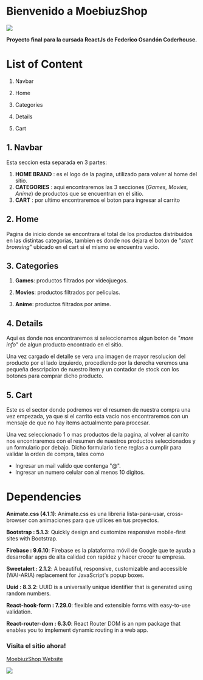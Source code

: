 # Bienvenido a  MoebiuzShop

![](https://i.pinimg.com/originals/3b/07/6c/3b076c58a2428b5fa6352c3832198fd4.png)

**Proyecto final para la cursada ReactJs de Federico Osandón Coderhouse.**


# List of Content

1. Navbar

2. Home

3. Categories

4. Details

5. Cart


## 1. Navbar

Esta seccion esta separada en 3 partes:

1. ****HOME BRAND**** : es el logo de la pagina, utilizado para volver al home del sitio.
2. ****CATEGORIES**** : aqui encontraremos las 3 secciones (*Games, Movies, Anime*) de productos que se encuentran en el sitio.
3. **CART** : por ultimo encontraremos el boton para ingresar al carrito


## 2. Home

Pagina de inicio donde se encontrara el total de los productos distribuidos en las distintas categorias, tambien es donde nos dejara el boton de "*start browsing*" ubicado en el cart si el mismo se encuentra vacio.

## 3. Categories

1. **Games**: productos filtrados por videojuegos.

2. **Movies**: productos filtrados por peliculas.

3. **Anime**: productos filtrados por anime.

## 4. Details

Aqui es donde nos encontraremos si seleccionamos algun boton de "*more info*" de algun producto encontrado en el sitio.

Una vez cargado el detalle se vera una imagen de mayor resolucion del producto por el lado izquierdo, procediendo por la derecha veremos una pequeña descripcion de nuestro item y un contador de stock con los botones para comprar dicho producto.

## 5. Cart

Este es el sector donde podremos ver el resumen de nuestra compra una vez empezada, ya que si el carrito esta vacio nos encontraremos con un mensaje de que no hay items actualmente para procesar.

Una vez seleccionado 1 o mas productos de la pagina, al volver al carrito nos encontraremos con el resumen de nuestros productos seleccionados y un formulario por debajo. Dicho formulario tiene reglas a cumplir para validar la orden de compra, tales como

- Ingresar un mail valido que contenga "@".
- Ingresar un numero celular con al menos 10 digitos.

# Dependencies

**Animate.css (4.1.1)**: Animate.css es una libreria lista-para-usar, cross-browser con animaciones para que utilices en tus proyectos.

**Bootstrap : 5.1.3**: Quickly design and customize responsive mobile-first sites with Bootstrap.

**Firebase : 9.6.10**: Firebase es la plataforma móvil de Google que te ayuda a desarrollar apps de alta calidad con rapidez y hacer crecer tu empresa.

**Sweetalert : 2.1.2**: A beautiful, responsive, customizable and accessible (WAI-ARIA) replacement for JavaScript's popup boxes.

**Uuid : 8.3.2**: UUID is a universally unique identifier that is generated using random numbers.

**React-hook-form : 7.29.0**: flexible and extensible forms with easy-to-use validation.

**React-router-dom : 6.3.0**: React Router DOM is an npm package that enables you to implement dynamic routing in a web app.


### Visita el sitio ahora!
[MoebiuzShop Website](https://jolly-dusk-4fee37.netlify.app/ "MoebiuzShop Website")

![](https://www.latercera.com/resizer/SJuISc0wYP266vShhLgyYcn6l1E=/800x0/smart/arc-anglerfish-arc2-prod-copesa.s3.amazonaws.com/public/K4C7P4D5KBDDDEWGPO47N5UTOA.jpg)